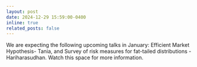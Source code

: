 ```yaml
---
layout: post
date: 2024-12-29 15:59:00-0400
inline: true
related_posts: false
---
```


We are expecting the following upcoming talks in January:
Efficient Market Hypothesis- Tania, and Survey of risk measures for fat-tailed distributions - Hariharasudhan. Watch this space for more information.
